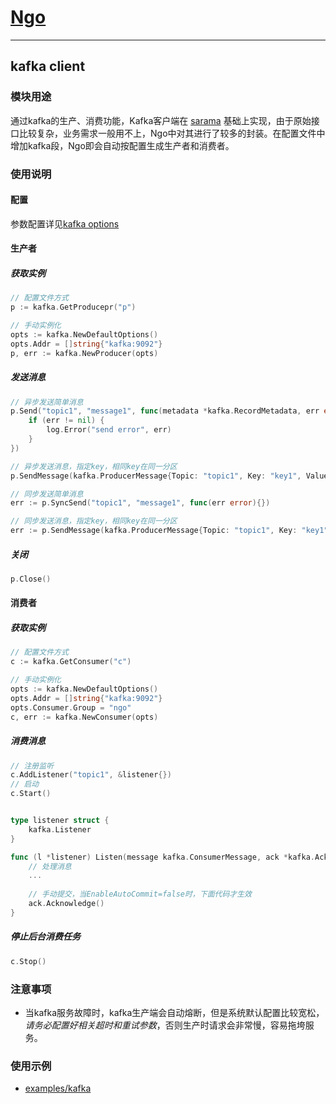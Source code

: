 # [Ngo](https://github.com/NetEase-Media/ngo)

---
## kafka client
### 模块用途
通过kafka的生产、消费功能，Kafka客户端在 [sarama](https://github.com/Shopify/sarama) 基础上实现，由于原始接口比较复杂，业务需求一般用不上，Ngo中对其进行了较多的封装。在配置文件中增加kafka段，Ngo即会自动按配置生成生产者和消费者。
### 使用说明
#### 配置
参数配置详见[kafka options](config.md#kafka-配置-kafkaoptions)
#### 生产者
##### 获取实例
```go
// 配置文件方式
p := kafka.GetProducepr("p")

// 手动实例化
opts := kafka.NewDefaultOptions()
opts.Addr = []string{"kafka:9092"}
p, err := kafka.NewProducer(opts)
```
##### 发送消息
```go
// 异步发送简单消息
p.Send("topic1", "message1", func(metadata *kafka.RecordMetadata, err error){
	if (err != nil) {
		log.Error("send error", err)
	}   
})

// 异步发送消息，指定key，相同key在同一分区
p.SendMessage(kafka.ProducerMessage{Topic: "topic1", Key: "key1", Value: "value1"}, func(err error){})

// 同步发送简单消息
err := p.SyncSend("topic1", "message1", func(err error){})

// 同步发送消息，指定key，相同key在同一分区
err := p.SendMessage(kafka.ProducerMessage{Topic: "topic1", Key: "key1", Value: "value1"}, func(err error){})
```
##### 关闭
```go
p.Close()
```
#### 消费者
##### 获取实例
```go
// 配置文件方式
c := kafka.GetConsumer("c")

// 手动实例化
opts := kafka.NewDefaultOptions()
opts.Addr = []string{"kafka:9092"}
opts.Consumer.Group = "ngo"
c, err := kafka.NewConsumer(opts)
```
##### 消费消息
```go
// 注册监听
c.AddListener("topic1", &listener{})
// 启动
c.Start()


type listener struct {
	kafka.Listener
}

func (l *listener) Listen(message kafka.ConsumerMessage, ack *kafka.Acknowledgment) {
    // 处理消息
    ...
    
    // 手动提交，当EnableAutoCommit=false时，下面代码才生效
	ack.Acknowledge()
}
```
##### 停止后台消费任务
```go
c.Stop()
```
### 注意事项
- 当kafka服务故障时，kafka生产端会自动熔断，但是系统默认配置比较宽松，*请务必配置好相关超时和重试参数*，否则生产时请求会非常慢，容易拖垮服务。

### 使用示例
- [examples/kafka](../examples/kafka)
